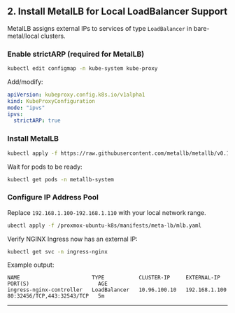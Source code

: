 ## **2. Install MetalLB for Local LoadBalancer Support**

MetalLB assigns external IPs to services of type `LoadBalancer` in bare-metal/local clusters.

### **Enable strictARP (required for MetalLB)**
```bash
kubectl edit configmap -n kube-system kube-proxy
```
Add/modify:
```yaml
apiVersion: kubeproxy.config.k8s.io/v1alpha1
kind: KubeProxyConfiguration
mode: "ipvs"
ipvs:
  strictARP: true
```

### **Install MetalLB**
```bash
kubectl apply -f https://raw.githubusercontent.com/metallb/metallb/v0.13.10/config/manifests/metallb-native.yaml -n metallb-system
```

Wait for pods to be ready:
```bash
kubectl get pods -n metallb-system
```

### **Configure IP Address Pool**
Replace `192.168.1.100-192.168.1.110` with your local network range.

```bash
ubectl apply -f /proxmox-ubuntu-k8s/manifests/meta-lb/mlb.yaml
```

Verify NGINX Ingress now has an external IP:
```bash
kubectl get svc -n ingress-nginx
```
Example output:
```
NAME                       TYPE           CLUSTER-IP     EXTERNAL-IP    PORT(S)                      AGE
ingress-nginx-controller   LoadBalancer   10.96.100.10   192.168.1.100  80:32456/TCP,443:32543/TCP   5m
```

---

